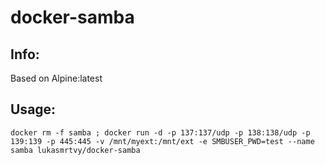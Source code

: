 # docker-samba

## Info:
Based on Alpine:latest

## Usage:
`docker rm -f samba ; docker run -d -p 137:137/udp -p 138:138/udp -p 139:139 -p 445:445 -v /mnt/myext:/mnt/ext -e SMBUSER_PWD=test --name samba lukasmrtvy/docker-samba`
